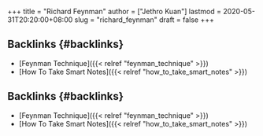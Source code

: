 +++
title = "Richard Feynman"
author = ["Jethro Kuan"]
lastmod = 2020-05-31T20:20:00+08:00
slug = "richard_feynman"
draft = false
+++

## Backlinks {#backlinks}

- [Feynman Technique]({{< relref "feynman_technique" >}})
- [How To Take Smart Notes]({{< relref "how_to_take_smart_notes" >}})

## Backlinks {#backlinks}

- [Feynman Technique]({{< relref "feynman_technique" >}})
- [How To Take Smart Notes]({{< relref "how_to_take_smart_notes" >}})
